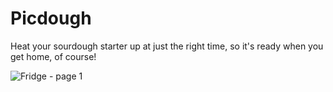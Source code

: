 # Picdough

Heat your sourdough starter up at just the right time, so it's ready when you get home, of course!

![Fridge - page 1](https://user-images.githubusercontent.com/7767575/150697992-3bd647a7-1735-4a77-b0de-47e5a06ab857.png)
